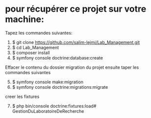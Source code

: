# pour récupérer ce projet sur votre machine:

Tapez les commandes suivantes:

1. $ git clone https://github.com/salim-lejmi/Lab_Management.git
2. $ cd Lab_Management
3. $ composer install
4. $ symfony console doctrine:database:create

Effacer le contenu du dossier migration du projet ensuite taper les commandes suivantes

5. $ symfony console make:migration
6. $ symfony console doctrine:migrations:migrate

creer les fixtures

7. $ php bin/console doctrine:fixtures:load#   G e s t i o n D u L a b o r a t o i r e D e R e c h e r c h e  
 